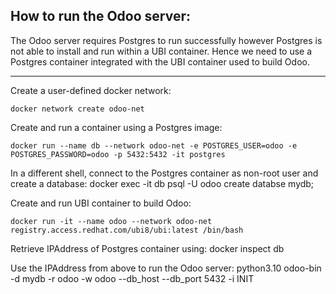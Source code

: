 How to run the Odoo server:
-------------

The Odoo server requires Postgres to run successfully however Postgres is not able to install and run within a UBI container. Hence we need to use a Postgres container integrated with the UBI container used to build Odoo.

*************************

Create a user-defined docker network:
    
    docker network create odoo-net

Create and run a container using a Postgres image:
    
    docker run --name db --network odoo-net -e POSTGRES_USER=odoo -e POSTGRES_PASSWORD=odoo -p 5432:5432 -it postgres

In a different shell, connect to the Postgres container as non-root user and create a database:
    docker exec -it db psql -U odoo
    create databse mydb;

Create and run UBI container to build Odoo:
    
    docker run -it --name odoo --network odoo-net registry.access.redhat.com/ubi8/ubi:latest /bin/bash

Retrieve IPAddress of Postgres container using:
    docker inspect db

Use the IPAddress from above to run the Odoo server:
    python3.10 odoo-bin -d mydb -r odoo -w odoo --db_host <IPAddress> --db_port 5432 -i INIT